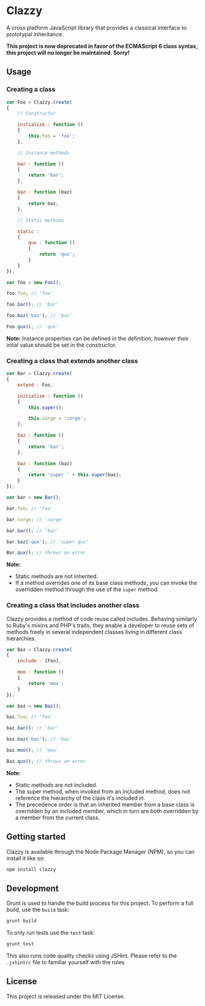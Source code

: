 # Clazzy

A cross platform JavaScript library that provides a classical interface to prototypal inheritance.

**This project is now deprecated in favor of the ECMAScript 6 class syntax, this project will no longer be maintained. Sorry!**

## Usage

### Creating a class

``` js
var Foo = Clazzy.create(
{
	// Constructor

	initialize : function ()
	{
		this.foo = 'foo';
	},

	// Instance methods

	bar : function ()
	{
		return 'bar';
	},

	baz : function (baz)
	{
		return baz;
	},

	// Static methods

	static :
	{
		qux : function ()
		{
			return 'qux';
		}
	}
});

var foo = new Foo();

foo.foo; // 'foo'

foo.bar(); // 'bar'

foo.baz('baz'); // 'baz'

Foo.qux(); // 'qux'
```

**Note:** Instance properties can be defined in the definition, however their inital value should be set in the constructor.

### Creating a class that extends another class

``` js
var Bar = Clazzy.create(
{
	extend : Foo,

	initialize : function ()
	{
		this.super();

	 	this.corge = 'corge';
	},

	baz : function ()
	{
		return 'bar';
	},

	baz : function (baz)
	{
		return 'super ' + this.super(baz);
	}
});

var bar = new Bar();

bar.foo; // 'foo'

bar.corge; // 'corge'

bar.bar(); // 'bar'

bar.baz('qux'); // 'super qux'

Bar.qux(); // throws an error
```

**Note:**

* Static methods are not inherited.
* If a method overrides one of its base class methods, you can invoke the overridden method through the use of the `super` method.

### Creating a class that includes another class

Clazzy provides a method of code reuse called includes. Behaving similarly to Ruby's mixins and PHP's traits, they enable a developer to reuse sets of methods freely in several independent classes living in different class hierarchies.

``` js
var Baz = Clazzy.create(
{
	include : [Foo],

	moo : function ()
	{
		return 'moo';
	}
});

var baz = new Baz();

baz.foo; // 'foo'

baz.bar(); // 'bar'

baz.baz('baz'); // 'baz'

baz.moo(); // 'moo'

Baz.qux(); // throws an error
```

**Note:**

* Static methods are not included.
* The super method, when invoked from an included method, does not reference the hierarchy of the class it's included in.
* The precedence order is that an inherited member from a base class is overridden by an included member, which in turn are both overridden by a member from the current class.

## Getting started

Clazzy is available through the Node Package Manager (NPM), so you can install it like so:

``` sh
npm install clazzy
```

## Development

Grunt is used to handle the build process for this project. To perform a full build, use the `build` task:

``` sh
grunt build
```

To only run tests use the `test` task:

``` sh
grunt test
```

This also runs code quality checks using JSHint. Please refer to the `.jshintrc` file to familiar yourself with the rules.

## License

This project is released under the MIT License.
